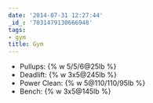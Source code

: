 ```yaml
---
date: '2014-07-31 12:27:44'
_id_: '7031479130666948'
tags:
- gym
title: Gym
---
```


- Pullups: {% w 5/5/6@25lb %}
- Deadlift: {% w 3x5@245lb %}
- Power Clean: {% w 5@110/110/95lb %}
- Bench: {% w 3x5@145lb %}
